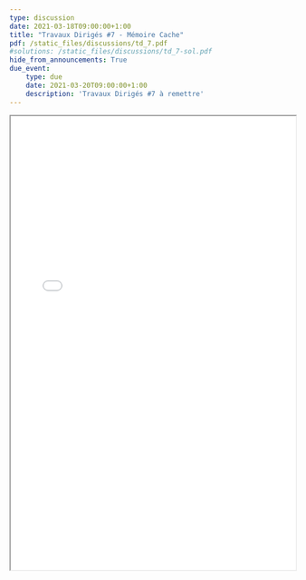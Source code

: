 ```yaml
---
type: discussion
date: 2021-03-18T09:00:00+1:00
title: "Travaux Dirigés #7 - Mémoire Cache"
pdf: /static_files/discussions/td_7.pdf
#solutions: /static_files/discussions/td_7-sol.pdf
hide_from_announcements: True
due_event:
    type: due
    date: 2021-03-20T09:00:00+1:00
    description: 'Travaux Dirigés #7 à remettre'
---
```

<iframe src="{{ page.pdf | prepend: site.baseurl | prepend : site.url}}" width="100%" height="800em"></iframe>
